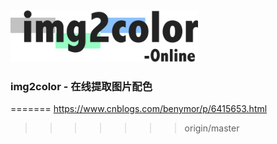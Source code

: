 
<img src="img/logo.44e507e5.svg" width="300"/>

### img2color - 在线提取图片配色
<!-- 

## 
16->rgb
https://www.zhangxinxu.com/wordpress/2010/03/javascript-hex-rgb-hsl-color-convert/

rgb数据
https://developer.mozilla.org/zh-CN/docs/Web/API/CanvasRenderingContext2D/getImageData

改变图片大小
https://developer.mozilla.org/zh-CN/docs/Web/API/CanvasRenderingContext2D/drawImage

输出8色png
https://www.thinbug.com/q/26625876

https://www.imagemagick.org/discourse-server/viewtopic.php?t=19590

https://www.imagemagick.org/discourse-server/viewtopic.php?t=31703

<<<<<<< HEAD
### 关键：输入固定颜色数量的直方图 | 详细->/test/取色/
https://www.imagemagick.org/discourse-server/viewtopic.php?f=3&t=12818

如何使用javascript从图像获取平均或主要颜色？
https://bugjia.net/200224/377036.html
=======
### 关键
https://www.imagemagick.org/discourse-server/viewtopic.php?f=3&t=12818

>>>>>>> origin/master

https://vanschneider.com/colors

color。js
<<<<<<< HEAD
https://www.cnblogs.com/benymor/p/6415653.html -->
=======
https://www.cnblogs.com/benymor/p/6415653.html
>>>>>>> origin/master
